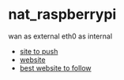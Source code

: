 # nat_raspberrypi
wan as external eth0 as internal
- [site to push](https://learn.sparkfun.com/tutorials/setting-up-a-raspberry-pi-3-as-an-access-point/enable-packet-forwarding)
- [website](https://serverfault.com/questions/564866/how-to-set-up-linux-server-as-a-router-with-nat)
- [best website to follow](https://danstechjourney.com/raspberry-pi-nat-to-ethernet/)
